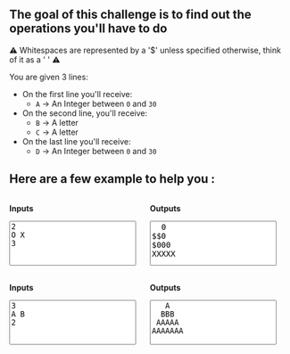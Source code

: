 ## The goal of this challenge is to find out the operations you'll have to do

⚠️ Whitespaces are represented by a '$' unless specified otherwise, think of it as a ' ' ⚠️

You are given 3 lines:

- On the first line you'll receive:
  - `A` -> An Integer between `0` and `30`
- On the second line, you'll receive:
  - `B` -> A letter
  - `C` -> A letter
- On the last line you'll receive:
  - `D` -> An Integer between `0` and `30`
 
## Here are a few example to help you :

<div
    style="
        display: flex;
        flex-direction: row;
        width: 100%;"
>
<div
    style="
        display: flex;
        flex-direction: column;
        width: 50%;"
>
<p
    style="
        width: 100%;
        font-weight: bold;"
> Inputs</p>
<textarea
    style="
        min-height: 80px;
        width: 90%;
        height: 100%;
        color: black;
        padding-left:1%;
        resize: none;"
    readonly="readonly"
>
2
O X
3
</textarea>
</div>
</br>
<div
    style="
        display: flex;
        flex-direction: column;
        width: 50%;"
>
<p
    style="
        width: 100%;
        font-weight: bold;"
> Outputs</p>
<textarea
    style="
        min-height: 80px;
        width: 90%;
        height: 100%;
        color: black;
        padding-left:1%;
        font-size:1em;
        resize: none;"
    readonly="readonly"
    word-wrap="normal"
    white-space="pre"
>
  0
$$0
$000
XXXXX
</textarea>
</div>
</div>
</br>
<div
    style="
        display: flex;
        flex-direction: row;
        width: 100%;"
>
<div
    style="
        display: flex;
        flex-direction: column;
        width: 50%;"
>
<p
    style="
        width: 100%;
        font-weight: bold;"
> Inputs</p>
<textarea
    style="
        min-height: 80px;
        width: 90%;
        height: 100%;
        color: black;
        padding-left:1%;
        resize: none;"
    readonly="readonly"
>
3
A B
2
</textarea>
</div>
</br>
<div
    style="
        display: flex;
        flex-direction: column;
        width: 50%;"
>
<p
    style="
        width: 100%;
        font-weight: bold;"
> Outputs</p>
<textarea
    style="
        min-height: 80px;
        width: 90%;
        height: 100%;
        padding-left:1%;
        color: black;
        resize: none;"
    readonly="readonly"
>
   A
  BBB
 AAAAA
AAAAAAA
</textarea>
</div>
</div>
